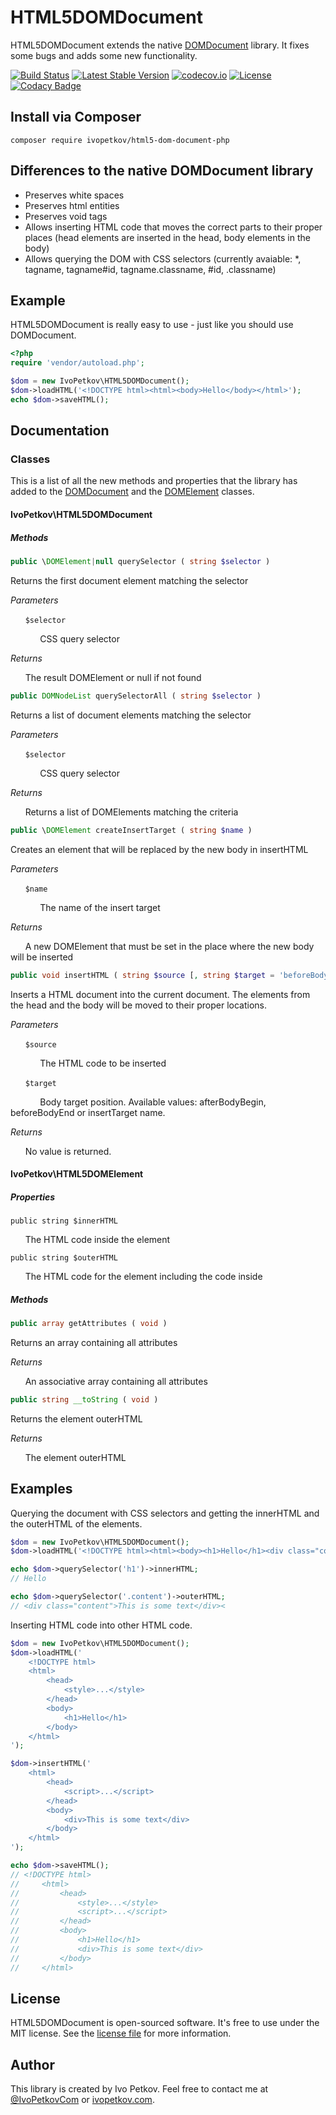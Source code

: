 # HTML5DOMDocument

HTML5DOMDocument extends the native [DOMDocument](http://php.net/manual/en/class.domdocument.php) library. It fixes some bugs and adds some new functionality.

[![Build Status](https://travis-ci.org/ivopetkov/html5-dom-document-php.svg)](https://travis-ci.org/ivopetkov/html5-dom-document-php)
[![Latest Stable Version](https://poser.pugx.org/ivopetkov/html5-dom-document-php/v/stable)](https://packagist.org/packages/ivopetkov/html5-dom-document-php)
[![codecov.io](https://codecov.io/github/ivopetkov/html5-dom-document-php/coverage.svg?branch=master)](https://codecov.io/github/ivopetkov/html5-dom-document-php?branch=master)
[![License](https://poser.pugx.org/ivopetkov/html5-dom-document-php/license)](https://packagist.org/packages/ivopetkov/html5-dom-document-php)
[![Codacy Badge](https://api.codacy.com/project/badge/Grade/dafa5722288b409a9d447fa6aabd572b)](https://www.codacy.com/app/ivo_2/html5-dom-document-php)

## Install via Composer

```shell
composer require ivopetkov/html5-dom-document-php
```

## Differences to the native DOMDocument library

- Preserves white spaces
- Preserves html entities
- Preserves void tags
- Allows inserting HTML code that moves the correct parts to their proper places (head elements are inserted in the head, body elements in the body)
- Allows querying the DOM with CSS selectors (currently avaiable: *, tagname, tagname#id, tagname.classname, #id, .classname)

## Example

HTML5DOMDocument is really easy to use - just like you should use DOMDocument.
```php
<?php
require 'vendor/autoload.php';

$dom = new IvoPetkov\HTML5DOMDocument();
$dom->loadHTML('<!DOCTYPE html><html><body>Hello</body></html>');
echo $dom->saveHTML();
```

## Documentation

### Classes

This is a list of all the new methods and properties that the library has added to the [DOMDocument](http://php.net/manual/en/class.domdocument.php) and the [DOMElement](http://php.net/manual/en/class.domelement.php) classes.

#### IvoPetkov\HTML5DOMDocument
##### Methods

```php
public \DOMElement|null querySelector ( string $selector )
```

Returns the first document element matching the selector

_Parameters_

&nbsp;&nbsp;&nbsp;&nbsp;&nbsp;&nbsp;`$selector`

&nbsp;&nbsp;&nbsp;&nbsp;&nbsp;&nbsp;&nbsp;&nbsp;&nbsp;&nbsp;&nbsp;&nbsp;CSS query selector

_Returns_

&nbsp;&nbsp;&nbsp;&nbsp;&nbsp;&nbsp;The result DOMElement or null if not found

```php
public DOMNodeList querySelectorAll ( string $selector )
```

Returns a list of document elements matching the selector

_Parameters_

&nbsp;&nbsp;&nbsp;&nbsp;&nbsp;&nbsp;`$selector`

&nbsp;&nbsp;&nbsp;&nbsp;&nbsp;&nbsp;&nbsp;&nbsp;&nbsp;&nbsp;&nbsp;&nbsp;CSS query selector

_Returns_

&nbsp;&nbsp;&nbsp;&nbsp;&nbsp;&nbsp;Returns a list of DOMElements matching the criteria

```php
public \DOMElement createInsertTarget ( string $name )
```

Creates an element that will be replaced by the new body in insertHTML

_Parameters_

&nbsp;&nbsp;&nbsp;&nbsp;&nbsp;&nbsp;`$name`

&nbsp;&nbsp;&nbsp;&nbsp;&nbsp;&nbsp;&nbsp;&nbsp;&nbsp;&nbsp;&nbsp;&nbsp;The name of the insert target

_Returns_

&nbsp;&nbsp;&nbsp;&nbsp;&nbsp;&nbsp;A new DOMElement that must be set in the place where the new body will be inserted

```php
public void insertHTML ( string $source [, string $target = 'beforeBodyEnd' ] )
```

Inserts a HTML document into the current document. The elements from the head and the body will be moved to their proper locations.

_Parameters_

&nbsp;&nbsp;&nbsp;&nbsp;&nbsp;&nbsp;`$source`

&nbsp;&nbsp;&nbsp;&nbsp;&nbsp;&nbsp;&nbsp;&nbsp;&nbsp;&nbsp;&nbsp;&nbsp;The HTML code to be inserted

&nbsp;&nbsp;&nbsp;&nbsp;&nbsp;&nbsp;`$target`

&nbsp;&nbsp;&nbsp;&nbsp;&nbsp;&nbsp;&nbsp;&nbsp;&nbsp;&nbsp;&nbsp;&nbsp;Body target position. Available values: afterBodyBegin, beforeBodyEnd or insertTarget name.

_Returns_

&nbsp;&nbsp;&nbsp;&nbsp;&nbsp;&nbsp;No value is returned.

#### IvoPetkov\HTML5DOMElement
##### Properties

`public string $innerHTML`

&nbsp;&nbsp;&nbsp;&nbsp;&nbsp;&nbsp;The HTML code inside the element

`public string $outerHTML`

&nbsp;&nbsp;&nbsp;&nbsp;&nbsp;&nbsp;The HTML code for the element including the code inside

##### Methods

```php
public array getAttributes ( void )
```

Returns an array containing all attributes

_Returns_

&nbsp;&nbsp;&nbsp;&nbsp;&nbsp;&nbsp;An associative array containing all attributes

```php
public string __toString ( void )
```

Returns the element outerHTML

_Returns_

&nbsp;&nbsp;&nbsp;&nbsp;&nbsp;&nbsp;The element outerHTML

## Examples

Querying the document with CSS selectors and getting the innerHTML and the outerHTML of the elements.

```php
$dom = new IvoPetkov\HTML5DOMDocument();
$dom->loadHTML('<!DOCTYPE html><html><body><h1>Hello</h1><div class="content">This is some text</div></body></html>');

echo $dom->querySelector('h1')->innerHTML;
// Hello

echo $dom->querySelector('.content')->outerHTML;
// <div class="content">This is some text</div><
```

Inserting HTML code into other HTML code.

```php
$dom = new IvoPetkov\HTML5DOMDocument();
$dom->loadHTML('
    <!DOCTYPE html>
    <html>
        <head>
            <style>...</style>
        </head>
        <body>
            <h1>Hello</h1>
        </body>
    </html>
');

$dom->insertHTML('
    <html>
        <head>
            <script>...</script>
        </head>
        <body>
            <div>This is some text</div>
        </body>
    </html>
');

echo $dom->saveHTML();
// <!DOCTYPE html>
//     <html>
//         <head>
//             <style>...</style>
//             <script>...</script>
//         </head>
//         <body>
//             <h1>Hello</h1>
//             <div>This is some text</div>
//         </body>
//     </html>
```

## License
HTML5DOMDocument is open-sourced software. It's free to use under the MIT license. See the [license file](https://github.com/ivopetkov/html5-dom-document-php/blob/master/LICENSE) for more information.

## Author
This library is created by Ivo Petkov. Feel free to contact me at [@IvoPetkovCom](https://twitter.com/IvoPetkovCom) or [ivopetkov.com](https://ivopetkov.com).

